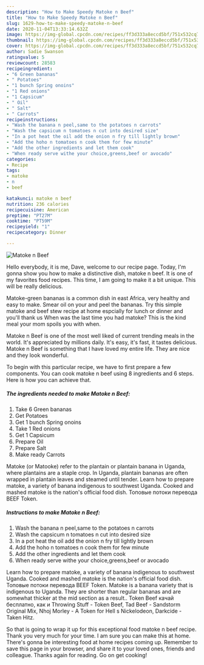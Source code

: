 ```yaml
---
description: "How to Make Speedy Matoke n Beef"
title: "How to Make Speedy Matoke n Beef"
slug: 1629-how-to-make-speedy-matoke-n-beef
date: 2020-11-04T13:33:14.632Z
image: https://img-global.cpcdn.com/recipes/ff3d333a8eccd5bf/751x532cq70/matoke-n-beef-recipe-main-photo.jpg
thumbnail: https://img-global.cpcdn.com/recipes/ff3d333a8eccd5bf/751x532cq70/matoke-n-beef-recipe-main-photo.jpg
cover: https://img-global.cpcdn.com/recipes/ff3d333a8eccd5bf/751x532cq70/matoke-n-beef-recipe-main-photo.jpg
author: Sadie Swanson
ratingvalue: 5
reviewcount: 28583
recipeingredient:
- "6 Green bananas"
- " Potatoes"
- "1 bunch Spring onoins"
- "1 Red onions"
- "1 Capsicum"
- " Oil"
- " Salt"
- " Carrots"
recipeinstructions:
- "Wash the banana n peel,same to the potatoes n carrots"
- "Wash the capsicum n tomatoes n cut into desired size"
- "In a pot heat the oil add the onion n fry till lightly brown"
- "Add the hoho n tomatoes n cook them for few minute"
- "Add the other ingredients and let them cook"
- "When ready serve withe your choice,greens,beef or avocado"
categories:
- Recipe
tags:
- matoke
- n
- beef

katakunci: matoke n beef 
nutrition: 236 calories
recipecuisine: American
preptime: "PT27M"
cooktime: "PT59M"
recipeyield: "1"
recipecategory: Dinner

---
```



![Matoke n Beef](https://img-global.cpcdn.com/recipes/ff3d333a8eccd5bf/751x532cq70/matoke-n-beef-recipe-main-photo.jpg)

Hello everybody, it is me, Dave, welcome to our recipe page. Today, I'm gonna show you how to make a distinctive dish, matoke n beef. It is one of my favorites food recipes. This time, I am going to make it a bit unique. This will be really delicious.

Matoke-green bananas is a common dish in east Africa, very healthy and easy to make. Smear oil on your and peel the bananas. Try this simple matoke and beef stew recipe at home espcially for lunch or dinner and you&#39;ll thank us When was the last time you had matoke? This is the kind meal your mom spoils you with when.

Matoke n Beef is one of the most well liked of current trending meals in the world. It's appreciated by millions daily. It's easy, it's fast, it tastes delicious. Matoke n Beef is something that I have loved my entire life. They are nice and they look wonderful.


To begin with this particular recipe, we have to first prepare a few components. You can cook matoke n beef using 8 ingredients and 6 steps. Here is how you can achieve that.

<!--inarticleads1-->

##### The ingredients needed to make Matoke n Beef:

1. Take 6 Green bananas
1. Get  Potatoes
1. Get 1 bunch Spring onoins
1. Take 1 Red onions
1. Get 1 Capsicum
1. Prepare  Oil
1. Prepare  Salt
1. Make ready  Carrots


Matoke (or Matooke) refer to the plantain or plantain banana in Uganda, where plantains are a staple crop. In Uganda, plantain bananas are often wrapped in plantain leaves and steamed until tender. Learn how to prepare matoke, a variety of banana indigenous to southwest Uganda. Cooked and mashed matoke is the nation&#39;s official food dish. Топовые потоки перевода BEEF Token. 

<!--inarticleads2-->

##### Instructions to make Matoke n Beef:

1. Wash the banana n peel,same to the potatoes n carrots
1. Wash the capsicum n tomatoes n cut into desired size
1. In a pot heat the oil add the onion n fry till lightly brown
1. Add the hoho n tomatoes n cook them for few minute
1. Add the other ingredients and let them cook
1. When ready serve withe your choice,greens,beef or avocado


Learn how to prepare matoke, a variety of banana indigenous to southwest Uganda. Cooked and mashed matoke is the nation&#39;s official food dish. Топовые потоки перевода BEEF Token. Matoke is a banana variety that is indigenous to Uganda. They are shorter than regular bananas and are somewhat thicker at the mid section as a result.. Token Beef качай бесплатно, как и Throwing Stuff - Token Beef, Tad Beef - Sandstorm Original Mix, Nhoj Morley - A Token for Hell s Nickelodeon, Darkcide - Taken Hitz. 

So that is going to wrap it up for this exceptional food matoke n beef recipe. Thank you very much for your time. I am sure you can make this at home. There's gonna be interesting food at home recipes coming up. Remember to save this page in your browser, and share it to your loved ones, friends and colleague. Thanks again for reading. Go on get cooking!
